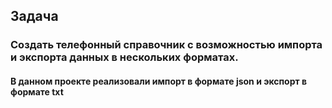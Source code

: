 ## Задача
### Создать телефонный справочник с возможностью импорта и экспорта данных в нескольких форматах.
#### В данном проекте реализовали импорт в формате json и экспорт в формате txt